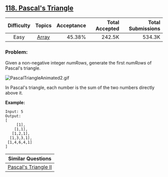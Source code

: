 ## [118. Pascal's Triangle](https://leetcode.com/problems/pascals-triangle/)

| Difficulty | Topics | Acceptance | Total Accepted | Total Submissions |
| :-: | :-: | --: | --: | --: |
| Easy | [Array](https://leetcode.com/tag/array/) | 45.38% | 242.5K | 534.3K |

### Problem:

Given a non-negative integer *numRows*, generate the first *numRows* of Pascal's triangle.

![PascalTriangleAnimated2.gif](https://upload.wikimedia.org/wikipedia/commons/0/0d/PascalTriangleAnimated2.gif)

In Pascal's triangle, each number is the sum of the two numbers directly above it.

**Example:**

```
Input: 5
Output:
[
     [1],
    [1,1],
   [1,2,1],
  [1,3,3,1],
 [1,4,6,4,1]
]

```

| Similar Questions |
| --- |
| [Pascal's Triangle II](https://leetcode.com/problems/pascals-triangle-ii/) |
